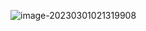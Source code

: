 ![image-20230301021319908](https://raw.githubusercontent.com/countdracular/pic-md/main/202303010213941.png)